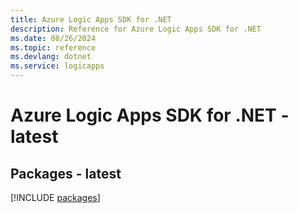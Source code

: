 ```yaml
---
title: Azure Logic Apps SDK for .NET
description: Reference for Azure Logic Apps SDK for .NET
ms.date: 08/26/2024
ms.topic: reference
ms.devlang: dotnet
ms.service: logicapps
---
```

# Azure Logic Apps SDK for .NET - latest
## Packages - latest
[!INCLUDE [packages](logic-apps-index.md)]